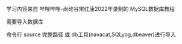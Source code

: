 学习内容来自 哔哩哔哩-尚硅谷宋红康2022年录制的
MySQL数据库教程[]()

需要导入数据库
[](/资料/atguigudb.sql)

命令行 source 完整路径 或 db工具(navacat,SQLyog,dbeaver)进行导入
